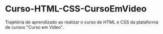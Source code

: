 # Curso-HTML-CSS-CursoEmVideo
Trajetória de aprendizado ao realizar o curso de HTML e CSS da plataforma de cursos "Curso em Vídeo".
